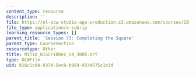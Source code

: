 ```yaml
---
content_type: resource
description: ''
file: https://ol-ocw-studio-app-production.s3.amazonaws.com/courses/18-01sc-single-variable-calculus-fall-2010/b16c1c90937d5ec8b9599334575c1b3d_MIT18_01SCF10Rec_54_300k.vtt
file_type: application/x-subrip
learning_resource_types: []
parent_title: 'Session 73: Completing the Square'
parent_type: CourseSection
resourcetype: Other
title: MIT18_01SCF10Rec_54_300k.srt
type: OCWFile
uid: b16c1c90-937d-5ec8-b959-9334575c1b3d
---
```

